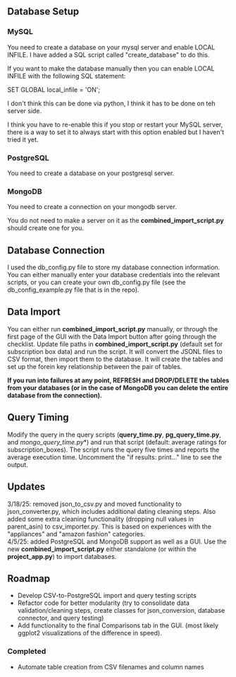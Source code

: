 ## Database Setup

### MySQL
You need to create a database on your mysql server and enable LOCAL INFILE. I have added a SQL script called "create_database" to do this. 

If you want to make the database manually then you can enable LOCAL INFILE with the following SQL statement:

SET GLOBAL local_infile = 'ON';

I don't think this can be done via python, I think it has to be done on teh server side.

I think you have to re-enable this if you stop or restart your MySQL server, there is a way to set it to always start with this option enabled but I haven't tried it yet.

### PostgreSQL
You need to create a database on your postgresql server.

### MongoDB
You need to create a connection on your mongodb server.

You do not need to make a server on it as the **combined_import_script.py** should create one for you.

## Database Connection

I used the db_config.py file to store my database connection information. You can either manually enter your database credentials into the relevant scripts, or you can create your own db_config.py file (see the db_config_example.py file that is in the repo).

## Data Import

You can either run **combined_import_script.py** manually, or through the first page of the GUI with the Data Import button after going through the checklist.
Update file paths in **combined_import_script.py** (default set for subscription box data) and run the script. It will convert the JSONL files to CSV format, then import them to the database. It will create the tables and set up the forein key relationship between the pair of tables.

**If you run into failures at any point, REFRESH and DROP/DELETE the tables from your databases (or in the case of MongoDB you can delete the entire database from the connection).**

## Query Timing

Modify the query in the query scripts (**query_time.py**, **pg_query_time.py**, and *mongo_query_time.py**) and run that script (default: average ratings for subscription_boxes). The script runs the query five times and reports the average execution time. Uncomment the "if results: print..." line to see the output.

## Updates

3/18/25: removed json_to_csv.py and moved functionality to json_converter.py, which includes additional dating cleaning steps. Also added some extra cleaning functionality (dropping null values in parent_asin) to csv_importer.py. This is based on experiences with the "appliances" and "amazon fashion" categories.  
4/5/25: added PostgreSQL and MongoDB support as well as a GUI. Use the new **combined_import_script.py** either standalone (or within the **project_app.py**) to import databases.

## Roadmap

- Develop CSV-to-PostgreSQL import and query testing scripts
- Refactor code for better modularity (try to consolidate data validation/cleaning steps, create classes for json_conversion, database connector, and query testing)
- Add functionality to the final Comparisons tab in the GUI. (most likely ggplot2 visualizations of the difference in speed).

### Completed

- Automate table creation from CSV filenames and column names